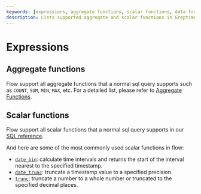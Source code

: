 ```yaml
---
keywords: [expressions, aggregate functions, scalar functions, data transformation, SQL functions]
description: Lists supported aggregate and scalar functions in GreptimeDB's flow, including count, sum, avg, min, max, and various scalar functions. It provides links to detailed documentation for each function.
---
```


# Expressions

## Aggregate functions

Flow support all aggregate functions that a normal sql query supports such as `COUNT`, `SUM`, `MIN`, `MAX`, etc. For a detailed list, please refer to [Aggregate Functions](/reference/sql/functions/df-functions.md#aggregate-functions).


## Scalar functions

Flow support all scalar functions that a normal sql query supports in our [SQL reference](/reference/sql/functions/overview.md).

And here are some of the most commonly used scalar functions in flow:

- [`date_bin`](/reference/sql/functions/df-functions.md#date_bin): calculate time intervals and returns the start of the interval nearest to the specified timestamp.
- [`date_trunc`](/reference/sql/functions/df-functions.md#date_trunc): truncate a timestamp value to a specified precision.
- [`trunc`](/reference/sql/functions/df-functions.md#trunc): truncate a number to a whole number or truncated to the specified decimal places.
